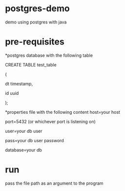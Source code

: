 postgres-demo
=============

demo using postgres with java

pre-requisites
==============
*postgres database with the following table

CREATE TABLE test_table

(

  dt timestamp,

  id uuid

);

*properties file with the following content
host=your host

port=5432 (or whichever port is listening on)

user=your db user

pass=your db user password

database=your db

run
===
pass the file path as an argument to the program
